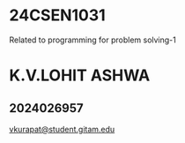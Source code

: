 # 24CSEN1031
Related to programming for problem solving-1
# K.V.LOHIT ASHWA
## 2024026957
vkurapat@student.gitam.edu
